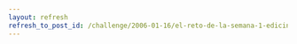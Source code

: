 ```yaml
---
layout: refresh
refresh_to_post_id: /challenge/2006-01-16/el-reto-de-la-semana-1-edicin.html
---
```

